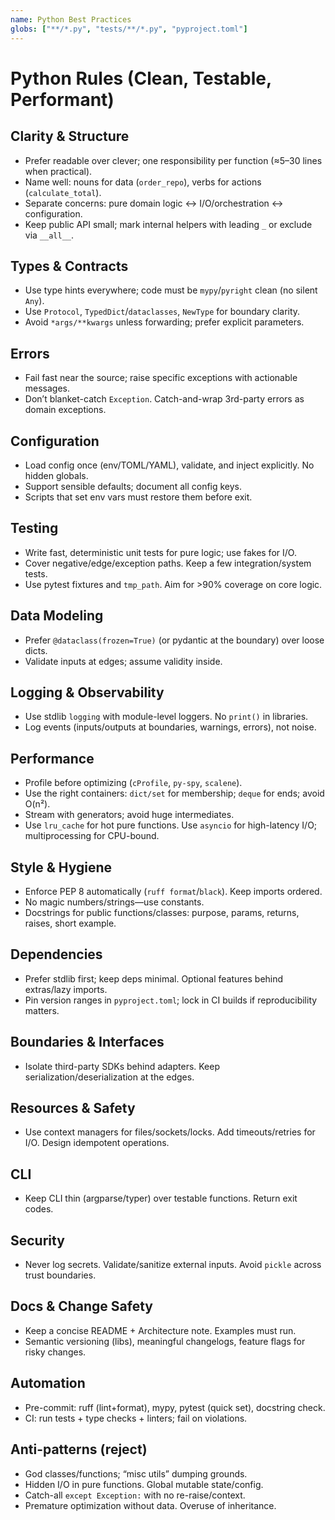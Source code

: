 ```yaml
---
name: Python Best Practices
globs: ["**/*.py", "tests/**/*.py", "pyproject.toml"]
---
```


# Python Rules (Clean, Testable, Performant)

## Clarity & Structure

- Prefer readable over clever; one responsibility per function (≈5–30 lines when practical).
- Name well: nouns for data (`order_repo`), verbs for actions (`calculate_total`).
- Separate concerns: pure domain logic ↔ I/O/orchestration ↔ configuration.
- Keep public API small; mark internal helpers with leading `_` or exclude via `__all__`.

## Types & Contracts

- Use type hints everywhere; code must be `mypy`/`pyright` clean (no silent `Any`).
- Use `Protocol`, `TypedDict`/`dataclasses`, `NewType` for boundary clarity.
- Avoid `*args/**kwargs` unless forwarding; prefer explicit parameters.

## Errors

- Fail fast near the source; raise specific exceptions with actionable messages.
- Don’t blanket-catch `Exception`. Catch-and-wrap 3rd-party errors as domain exceptions.

## Configuration

- Load config once (env/TOML/YAML), validate, and inject explicitly. No hidden globals.
- Support sensible defaults; document all config keys.
- Scripts that set env vars must restore them before exit.

## Testing

- Write fast, deterministic unit tests for pure logic; use fakes for I/O.
- Cover negative/edge/exception paths. Keep a few integration/system tests.
- Use pytest fixtures and `tmp_path`. Aim for >90% coverage on core logic.

## Data Modeling

- Prefer `@dataclass(frozen=True)` (or pydantic at the boundary) over loose dicts.
- Validate inputs at edges; assume validity inside.

## Logging & Observability

- Use stdlib `logging` with module-level loggers. No `print()` in libraries.
- Log events (inputs/outputs at boundaries, warnings, errors), not noise.

## Performance

- Profile before optimizing (`cProfile`, `py-spy`, `scalene`).
- Use the right containers: `dict/set` for membership; `deque` for ends; avoid O(n²).
- Stream with generators; avoid huge intermediates.
- Use `lru_cache` for hot pure functions. Use `asyncio` for high-latency I/O; multiprocessing for CPU-bound.

## Style & Hygiene

- Enforce PEP 8 automatically (`ruff format`/`black`). Keep imports ordered.
- No magic numbers/strings—use constants.
- Docstrings for public functions/classes: purpose, params, returns, raises, short example.

## Dependencies

- Prefer stdlib first; keep deps minimal. Optional features behind extras/lazy imports.
- Pin version ranges in `pyproject.toml`; lock in CI builds if reproducibility matters.

## Boundaries & Interfaces

- Isolate third-party SDKs behind adapters. Keep serialization/deserialization at the edges.

## Resources & Safety

- Use context managers for files/sockets/locks. Add timeouts/retries for I/O. Design idempotent operations.

## CLI

- Keep CLI thin (argparse/typer) over testable functions. Return exit codes.

## Security

- Never log secrets. Validate/sanitize external inputs. Avoid `pickle` across trust boundaries.

## Docs & Change Safety

- Keep a concise README + Architecture note. Examples must run.
- Semantic versioning (libs), meaningful changelogs, feature flags for risky changes.

## Automation

- Pre-commit: ruff (lint+format), mypy, pytest (quick set), docstring check.
- CI: run tests + type checks + linters; fail on violations.

## Anti-patterns (reject)

- God classes/functions; “misc utils” dumping grounds.
- Hidden I/O in pure functions. Global mutable state/config.
- Catch-all `except Exception:` with no re-raise/context.
- Premature optimization without data. Overuse of inheritance.

